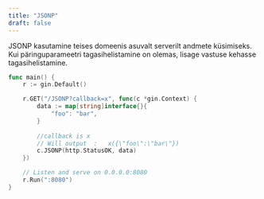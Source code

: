 ```yaml
---
title: "JSONP"
draft: false
---
```


JSONP kasutamine teises domeenis asuvalt serverilt andmete küsimiseks. Kui päringuparameetri tagasihelistamine on olemas, lisage vastuse kehasse tagasihelistamine.

```go
func main() {
	r := gin.Default()

	r.GET("/JSONP?callback=x", func(c *gin.Context) {
		data := map[string]interface{}{
			"foo": "bar",
		}
		
		//callback is x
		// Will output  :   x({\"foo\":\"bar\"})
		c.JSONP(http.StatusOK, data)
	})

	// Listen and serve on 0.0.0.0:8080
	r.Run(":8080")
}
```
